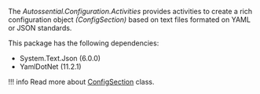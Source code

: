 The *Autossential.Configuration.Activities* provides activities to create a rich configuration object *(ConfigSection)* based on text files formated on YAML or JSON standards.

This package has the following dependencies:

- System.Text.Json (6.0.0)
- YamlDotNet (11.2.1)

!!! info
    Read more about [ConfigSection](_config-section.md) class.
